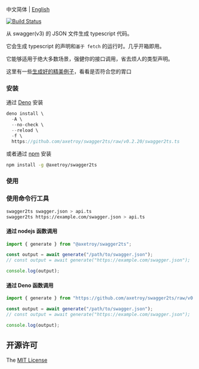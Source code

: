 中文简体 | [English](README_en-US.md)

[![Build Status](https://github.com/axetroy/swagger2ts/workflows/test/badge.svg)](https://github.com/axetroy/swagger2ts/actions)

从 swagger(v3) 的 JSON 文件生成 typescript 代码。

它会生成 typescript 的声明和`基于 fetch` 的运行时。几乎开箱即用。

它能够适用于绝大多数场景，强健你的接口调用，省去烦人的类型声明。

这里有一些[生成好的精美例子](__test__/3.0)，看看是否符合您的胃口

### 安装

通过 [Deno](https://deno.land) 安装

```typescript
deno install \
  -A \
  --no-check \
  --reload \
  -f \
  https://github.com/axetroy/swagger2ts/raw/v0.2.20/swagger2ts.ts
```

或者通过 [npm](https://npmjs.com) 安装

```bash
npm install -g @axetroy/swagger2ts
```

### 使用

### 使用命令行工具

```bash
swagger2ts swagger.json > api.ts
swagger2ts https://example.com/swagger.json > api.ts
```

#### 通过 nodejs 函数调用

```js
import { generate } from "@axetroy/swagger2ts";

const output = await generate("/path/to/swagger.json");
// const output = await generate("https://example.com/swagger.json");

console.log(output);
```

#### 通过 Deno 函数调用

```ts
import { generate } from "https://github.com/axetroy/swagger2ts/raw/v0.2.20/generate.ts";

const output = await generate("/path/to/swagger.json");
// const output = await generate("https://example.com/swagger.json");

console.log(output);
```

## 开源许可

The [MIT License](LICENSE)
